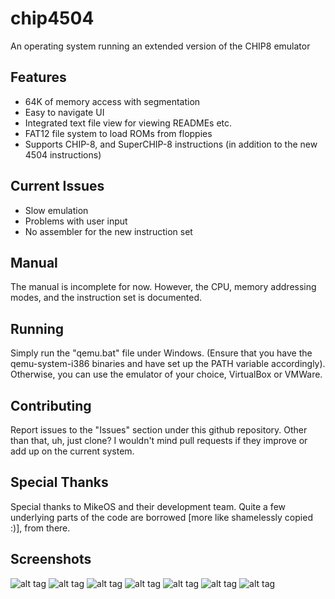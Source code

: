 # chip4504
An operating system running an extended version of the CHIP8 emulator

## Features

* 64K of memory access with segmentation
* Easy to navigate UI
* Integrated text file view for viewing READMEs etc.
* FAT12 file system to load ROMs from floppies
* Supports CHIP-8, and SuperCHIP-8 instructions (in addition to the new 4504 instructions)

## Current Issues

* Slow emulation
* Problems with user input
* No assembler for the new instruction set

## Manual

The manual is incomplete for now. However, the CPU, memory addressing modes, and the instruction set is documented.

## Running

Simply run the "qemu.bat" file under Windows. (Ensure that you have the qemu-system-i386 binaries and have set up the PATH variable accordingly).
Otherwise, you can use the emulator of your choice, VirtualBox or VMWare.

## Contributing

Report issues to the "Issues" section under this github repository. Other than that, uh, just clone? I wouldn't mind
pull requests if they improve or add up on the current system.

## Special Thanks

Special thanks to MikeOS and their development team. Quite a few underlying parts of the code are borrowed [more like shamelessly copied :)],
from there.

## Screenshots

![alt tag](http://i.imgur.com/OECGIVQ.png)
![alt tag](http://i.imgur.com/ZBagWfk.png)
![alt tag](http://i.imgur.com/PerMPOL.png)
![alt tag](http://i.imgur.com/qx4uYxF.png)
![alt tag](http://i.imgur.com/QbtKT3d.png)
![alt tag](http://i.imgur.com/wrHxYJi.png)
![alt tag](http://i.imgur.com/nO5Eevv.png)
